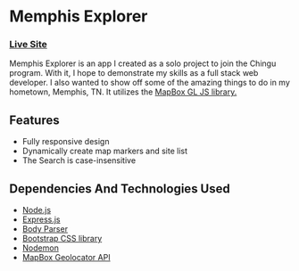 # Memphis Explorer

### [Live Site](https://memphis-explorer.onrender.com/)

Memphis Explorer is an app I created as a solo project to join the Chingu program. With it, I hope to demonstrate my skills as a full stack web developer. I also wanted to show off some of the amazing things to do in my hometown, Memphis, TN. It utilizes the [MapBox GL JS library.](https://docs.mapbox.com/mapbox-gl-js/guides/) 

## Features
- Fully responsive design
- Dynamically create map markers and site list
- The Search is case-insensitive 

## Dependencies And Technologies Used
- [Node.js](https://nodejs.org/en)
- [Express.js](https://expressjs.com/)
- [Body Parser](https://www.npmjs.com/package/body-parser)
- [Bootstrap CSS library](https://getbootstrap.com/)
- [Nodemon](https://nodemon.io/)
- [MapBox Geolocator API](https://docs.mapbox.com/api/search/geocoding/)

